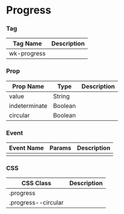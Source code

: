 # Progress

### Tag
Tag Name | Description
--- | --- 
wk-progress | 

### Prop
Prop Name | Type | Description
--- | --- | ---
value | String |
indeterminate | Boolean |
circular | Boolean |

### Event
Event Name | Params | Description
--- | --- | ---
 |  | 

### CSS
CSS Class | Description
--- | --- 
.progress |
.progress--circular |